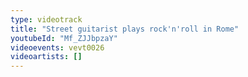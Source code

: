 ```yaml
---
type: videotrack
title: "Street guitarist plays rock'n'roll in Rome"
youtubeId: "Mf_ZJJbpzaY"
videoevents: vevt0026
videoartists: []
---
```

